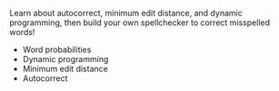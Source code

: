 Learn about autocorrect, minimum edit distance, and dynamic programming, then build your own spellchecker to correct misspelled words!

- Word probabilities
- Dynamic programming
- Minimum edit distance
- Autocorrect
